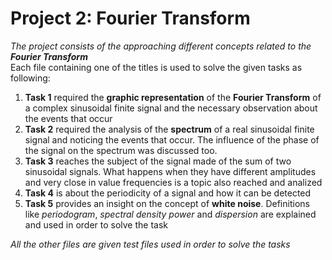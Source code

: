 # Project 2: **Fourier Transform**
*The project consists of the approaching different concepts related to the **Fourier Transform***\
Each file containing one of the titles is used to solve the given tasks as following:
1. **Task 1** required the **graphic representation** of the **Fourier Transform** of a complex sinusoidal finite signal and the necessary observation about the events that occur 
2. **Task 2** required the analysis of the **spectrum** of a real sinusoidal finite signal and noticing the events that occur. The influence of the phase of the signal on the spectrum was discussed too.
3. **Task 3** reaches the subject of the signal made of the sum of two sinusoidal signals. What happens when they have different amplitudes and very close in value frequencies is a topic also reached and analized 
4. **Task 4** is about the periodicity of a signal and how it can be detected 
5. **Task 5** provides an insight on the concept of **white noise**. Definitions like *periodogram*, *spectral density power* and *dispersion* are explained and used in order to solve the task 

*All the other files are given test files used in order to solve the tasks*
